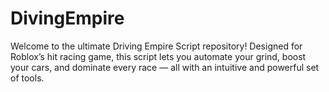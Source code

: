 # DivingEmpire
Welcome to the ultimate Driving Empire Script repository! Designed for Roblox’s hit racing game, this script lets you automate your grind, boost your cars, and dominate every race — all with an intuitive and powerful set of tools.
